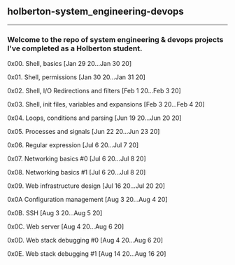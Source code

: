 ## holberton-system_engineering-devops  
-----------------------------------------  

### Welcome to the repo of system engineering & devops projects I've completed as a Holberton student.


0x00. Shell, basics [Jan 29 20...Jan 30 20]
 
0x01. Shell, permissions [Jan 30 20...Jan 31 20]
 
0x02. Shell, I/O Redirections and filters [Feb 1 20...Feb 3 20]
 
0x03. Shell, init files, variables and expansions [Feb 3 20...Feb 4 20]

0x04. Loops, conditions and parsing [Jun 19 20...Jun 20 20]

0x05. Processes and signals [Jun 22 20...Jun 23 20]

0x06. Regular expression [Jul 6 20...Jul 7 20]

0x07. Networking basics #0 [Jul 6 20...Jul 8 20]

0x08. Networking basics #1 [Jul 6 20...Jul 8 20]

0x09. Web infrastructure design [Jul 16 20...Jul 20 20]



0x0A Configuration management [Aug 3 20...Aug 4 20]

0x0B. SSH [Aug 3 20...Aug 5 20]

0x0C. Web server [Aug 4 20...Aug 6 20]

0x0D. Web stack debugging #0 [Aug 4 20...Aug 6 20]

0x0E. Web stack debugging #1 [Aug 14 20...Aug 16 20] 

